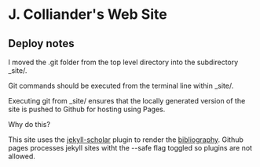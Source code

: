 # J. Colliander's Web Site

## Deploy notes

I moved the .git folder from the top level directory into the subdirectory _site/.

Git commands should be executed from the terminal line within _site/.

Executing git from _site/ ensures that the locally generated version of the site is pushed to Github for hosting using Pages.

Why do this?

This site uses the [jekyll-scholar](https://github.com/inukshuk/jekyll-scholar) plugin to render the [bibliography](http://colliand.com/research/). Github pages processes jekyll sites witht the --safe flag toggled so plugins are not allowed. 